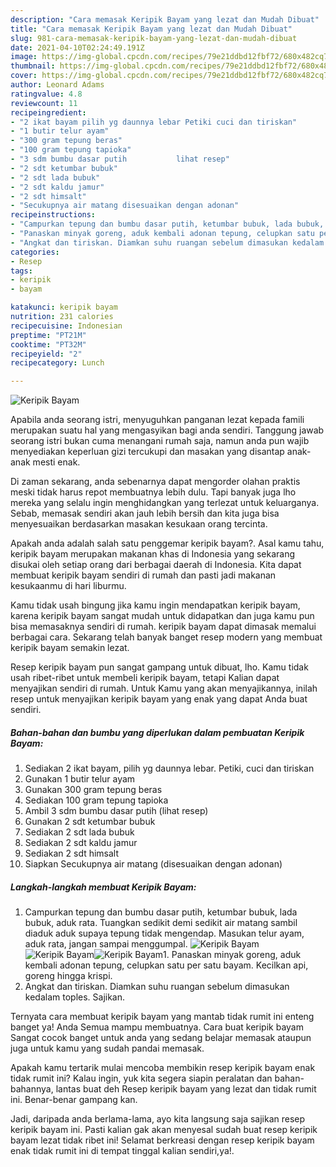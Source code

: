 ```yaml
---
description: "Cara memasak Keripik Bayam yang lezat dan Mudah Dibuat"
title: "Cara memasak Keripik Bayam yang lezat dan Mudah Dibuat"
slug: 981-cara-memasak-keripik-bayam-yang-lezat-dan-mudah-dibuat
date: 2021-04-10T02:24:49.191Z
image: https://img-global.cpcdn.com/recipes/79e21ddbd12fbf72/680x482cq70/keripik-bayam-foto-resep-utama.jpg
thumbnail: https://img-global.cpcdn.com/recipes/79e21ddbd12fbf72/680x482cq70/keripik-bayam-foto-resep-utama.jpg
cover: https://img-global.cpcdn.com/recipes/79e21ddbd12fbf72/680x482cq70/keripik-bayam-foto-resep-utama.jpg
author: Leonard Adams
ratingvalue: 4.8
reviewcount: 11
recipeingredient:
- "2 ikat bayam pilih yg daunnya lebar Petiki cuci dan tiriskan"
- "1 butir telur ayam"
- "300 gram tepung beras"
- "100 gram tepung tapioka"
- "3 sdm bumbu dasar putih           lihat resep"
- "2 sdt ketumbar bubuk"
- "2 sdt lada bubuk"
- "2 sdt kaldu jamur"
- "2 sdt himsalt"
- "Secukupnya air matang disesuaikan dengan adonan"
recipeinstructions:
- "Campurkan tepung dan bumbu dasar putih, ketumbar bubuk, lada bubuk, aduk rata. Tuangkan sedikit demi sedikit air matang sambil diaduk aduk supaya tepung tidak mengendap. Masukan telur ayam, aduk rata, jangan sampai menggumpal."
- "Panaskan minyak goreng, aduk kembali adonan tepung, celupkan satu per satu bayam. Kecilkan api, goreng hingga krispi."
- "Angkat dan tiriskan. Diamkan suhu ruangan sebelum dimasukan kedalam toples. Sajikan."
categories:
- Resep
tags:
- keripik
- bayam

katakunci: keripik bayam 
nutrition: 231 calories
recipecuisine: Indonesian
preptime: "PT21M"
cooktime: "PT32M"
recipeyield: "2"
recipecategory: Lunch

---
```



![Keripik Bayam](https://img-global.cpcdn.com/recipes/79e21ddbd12fbf72/680x482cq70/keripik-bayam-foto-resep-utama.jpg)

Apabila anda seorang istri, menyuguhkan panganan lezat kepada famili merupakan suatu hal yang mengasyikan bagi anda sendiri. Tanggung jawab seorang istri bukan cuma menangani rumah saja, namun anda pun wajib menyediakan keperluan gizi tercukupi dan masakan yang disantap anak-anak mesti enak.

Di zaman  sekarang, anda sebenarnya dapat mengorder olahan praktis meski tidak harus repot membuatnya lebih dulu. Tapi banyak juga lho mereka yang selalu ingin menghidangkan yang terlezat untuk keluarganya. Sebab, memasak sendiri akan jauh lebih bersih dan kita juga bisa menyesuaikan berdasarkan masakan kesukaan orang tercinta. 



Apakah anda adalah salah satu penggemar keripik bayam?. Asal kamu tahu, keripik bayam merupakan makanan khas di Indonesia yang sekarang disukai oleh setiap orang dari berbagai daerah di Indonesia. Kita dapat membuat keripik bayam sendiri di rumah dan pasti jadi makanan kesukaanmu di hari liburmu.

Kamu tidak usah bingung jika kamu ingin mendapatkan keripik bayam, karena keripik bayam sangat mudah untuk didapatkan dan juga kamu pun bisa memasaknya sendiri di rumah. keripik bayam dapat dimasak memalui berbagai cara. Sekarang telah banyak banget resep modern yang membuat keripik bayam semakin lezat.

Resep keripik bayam pun sangat gampang untuk dibuat, lho. Kamu tidak usah ribet-ribet untuk membeli keripik bayam, tetapi Kalian dapat menyajikan sendiri di rumah. Untuk Kamu yang akan menyajikannya, inilah resep untuk menyajikan keripik bayam yang enak yang dapat Anda buat sendiri.

<!--inarticleads1-->

##### Bahan-bahan dan bumbu yang diperlukan dalam pembuatan Keripik Bayam:

1. Sediakan 2 ikat bayam, pilih yg daunnya lebar. Petiki, cuci dan tiriskan
1. Gunakan 1 butir telur ayam
1. Gunakan 300 gram tepung beras
1. Sediakan 100 gram tepung tapioka
1. Ambil 3 sdm bumbu dasar putih           (lihat resep)
1. Gunakan 2 sdt ketumbar bubuk
1. Sediakan 2 sdt lada bubuk
1. Sediakan 2 sdt kaldu jamur
1. Sediakan 2 sdt himsalt
1. Siapkan Secukupnya air matang (disesuaikan dengan adonan)




<!--inarticleads2-->

##### Langkah-langkah membuat Keripik Bayam:

1. Campurkan tepung dan bumbu dasar putih, ketumbar bubuk, lada bubuk, aduk rata. Tuangkan sedikit demi sedikit air matang sambil diaduk aduk supaya tepung tidak mengendap. Masukan telur ayam, aduk rata, jangan sampai menggumpal.
<img src="https://img-global.cpcdn.com/steps/1ba0dcf64197da39/160x128cq70/keripik-bayam-langkah-memasak-1-foto.jpg" alt="Keripik Bayam"><img src="https://img-global.cpcdn.com/steps/e0a330c8ddbfcb6b/160x128cq70/keripik-bayam-langkah-memasak-1-foto.jpg" alt="Keripik Bayam"><img src="https://img-global.cpcdn.com/steps/7751dc2a28c65c8e/160x128cq70/keripik-bayam-langkah-memasak-1-foto.jpg" alt="Keripik Bayam">1. Panaskan minyak goreng, aduk kembali adonan tepung, celupkan satu per satu bayam. Kecilkan api, goreng hingga krispi.
1. Angkat dan tiriskan. Diamkan suhu ruangan sebelum dimasukan kedalam toples. Sajikan.




Ternyata cara membuat keripik bayam yang mantab tidak rumit ini enteng banget ya! Anda Semua mampu membuatnya. Cara buat keripik bayam Sangat cocok banget untuk anda yang sedang belajar memasak ataupun juga untuk kamu yang sudah pandai memasak.

Apakah kamu tertarik mulai mencoba membikin resep keripik bayam enak tidak rumit ini? Kalau ingin, yuk kita segera siapin peralatan dan bahan-bahannya, lantas buat deh Resep keripik bayam yang lezat dan tidak rumit ini. Benar-benar gampang kan. 

Jadi, daripada anda berlama-lama, ayo kita langsung saja sajikan resep keripik bayam ini. Pasti kalian gak akan menyesal sudah buat resep keripik bayam lezat tidak ribet ini! Selamat berkreasi dengan resep keripik bayam enak tidak rumit ini di tempat tinggal kalian sendiri,ya!.

